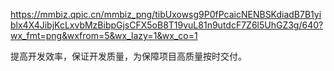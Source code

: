 https://mmbiz.qpic.cn/mmbiz_png/tibUxowsg9P0fPcaicNENBSKdiadB7B1yiblx4X4JibjKcLxvbMzBibpGjsCFX5oB8T19vuL81n9utdcF7Z6l5UhGZ3g/640?wx_fmt=png&wxfrom=5&wx_lazy=1&wx_co=1

提高开发效率，保证开发质量，为保障项目高质量按时交付。
